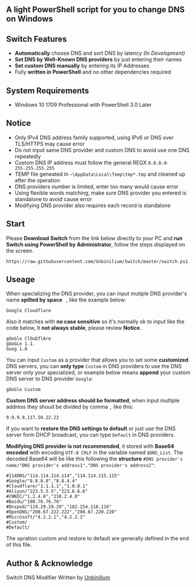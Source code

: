 ## A light PowerShell script for you to change DNS on Windows

## Switch Features
- **Automatically** choose DNS and sort DNS by latency *(In Development)*
- **Set DNS by Well-Known DNS providers** by just entering their names
- **Set custom DNS manually** by entering its IP Addresses
- Fully **written in PowerShell** and no other dependencies required

## System Requirements
- Windows 10 1709 Professional with PowerShell 3.0 Later

## Notice
- Only IPv4 DNS address family supported, using IPv6 or DNS over TLS/HTTPS may cause error
- Do not input same DNS provider and custom DNS to avoid use one DNS repeatedly
- Custom DNS IP address must follow the general REGX `0.0.0.0-255.255.255.255`
- TEMP file geneated in `~\AppData\Local\Temp\tmp*.tmp` and cleaned up after the operation
- DNS providers number is limited, enter too many would cause error
- Using flexible words matching, make sure DNS provider you entered is standalone to avoid cause error
- Modifying DNS provider also requires each record is standalone

## Start
Please **Download Switch** from the link below directly to your PC and **run Switch using PowerShell by Administrator**, follow the steps displayed on the screen.
```
https://raw.githubusercontent.com/Unbinilium/Switch/master/switch.ps1
```

## Useage
When specializing the DNS provider, you can input mutiple DNS provider's name **spilted by space** ` `, like the example below:
```
Google Cloudflare
```
Also it matches with **no case sensitive** so it's normally ok to input like the code below, It **not always stable**, please review **Notice**.
```
gOoGle ClOuDflAre
gOoGLe 1.1.
Goog 1.0
```
You can input `Custom` as a provider that allows you to set some **customized** DNS servers, you can **only type** `Custom` in DNS providers to use the DNS server only your specialized, or example below means **append** your custom DNS server to DNS provider `Google`:
```
gOoGle Custom
```
**Custom DNS server address should be formatted**, when input multiple address they shoud be divided by comma `,` like this:
```
9.9.9.9,117.50.22.22
```
If you want to **restore the DNS settings to default** or just use the DNS server form DHCP broadcast, you can type `Default` in DNS providers.

**Modifying DNS provider is not recommended**, it stored with **Base64 encoded** with encoding `UTF-8 CRLF` in the variable named `$DNS_List`. The decoded Base64 will be like this following the **structure** `#DNS provider's name/"DNS provider's address1","DNS provider's address2"`:
```
#114DNS/"114.114.114.114","114.114.115.115"
#Google/"8.8.8.8","8.8.4.4"
#Cloudflare/"1.1.1.1","1.0.0.1"
#Aliyun/"223.5.5.5","223.6.6.6"
#CNNIC/"1.2.4.8","210.2.4.8"
#Baidu/"180.76.76.76"
#Dnspod/"119.29.29.29","182.254.116.116"
#OpenDNS/"208.67.222.222","208.67.220.220"
#Microsoft/"4.2.2.1","4.2.2.2"
#Custom/
#Default/
```
The opration custom and restore to default are generally defined in the end of this file.

## Author & Acknowledge
Switch DNS Modifier Written by <a href="https://github.com/Unbinilium" target="_blank">Unbinilium</a>
